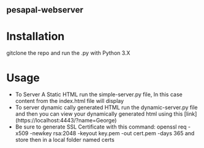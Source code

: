 ## pesapal-webserver
# Installation
gitclone the repo and run the .py with Python 3.X
# Usage
- To Server A Static HTML run the simple-server.py file, In this case content from the index.html file will display
- To server dynamic cally generated HTML run the dynamic-server.py file and then you can view your dynamically generated html using this [link] (https://localhost:4443/?name=George)
- Be sure to generate SSL Certificate with this command: openssl req -x509 -newkey rsa:2048 -keyout key.pem -out cert.pem -days 365 and store then in a local folder named certs



